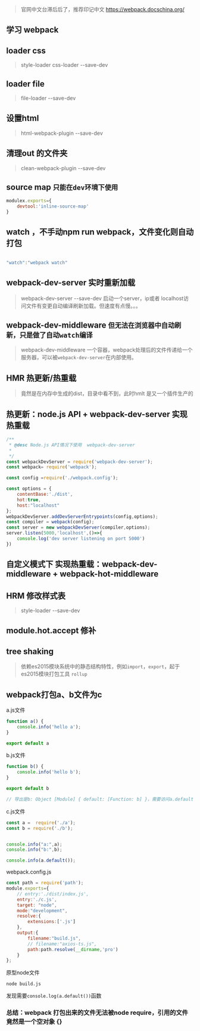 > 官网中文台滞后后了，推荐印记中文 https://webpack.docschina.org/
## 学习 webpack


## loader css
> style-loader  css-loader  --save-dev


## loader file
> file-loader --save-dev

## 设置html
> html-webpack-plugin --save-dev

## 清理out 的文件夹
> clean-webpack-plugin --save-dev

## source map `只能在dev环境下使用`
```js
modulex.exports={
    devtool:'inline-source-map'
}
```
## watch ，不手动npm run webpack，文件变化则自动打包
```js

"watch":"webpack watch"

```
## webpack-dev-server 实时重新加载
> webpack-dev-server --save-dev
启动一个server，ip或者 localhost访问文件有变更自动编译刷新加载。但速度有点慢。。。

## webpack-dev-middleware `但无法在浏览器中自动刷新，只是做了自动watch编译`
> webpack-dev-middleware
一个容器，webpack处理后的文件传递给一个服务器，可以被`webpack-dev-server`在内部使用。

## HMR 热更新/热重载
> 竟然是在内存中生成的dist，目录中看不到，此时hmlt 是又一个插件生产的

## 热更新：node.js API + webpack-dev-server  实现 热重载
```js
/**
 * @desc Node.js API情况下使用  webpack-dev-server
 * 
 */
const webpackDevServer = require('webpack-dev-server');
const webpack= require('webpack');

const config =require('./webpack.config');

const options = {
    contentBase:'./dist',
    hot:true,
    host:"localhost"
};
webpackDevServer.addDevServerEntrypoints(config,options);
const compiler = webpack(config);
const server = new webpackDevServer(compiler,options);
server.listen(5000,'localhost',()=>{
    console.log('dev server listening on port 5000')
})
```

## 自定义模式下 实现热重载：webpack-dev-middleware + webpack-hot-middleware

##  HRM 修改样式表
> style-loader --save-dev 

## module.hot.accept 修补

## tree shaking
> 依赖es2015模块系统中的静态结构特性，例如`import`，`export`，起于es2015模块打包工具 `rollup`

## webpack打包a、b文件为c

a.js文件
```js
function a() {
	console.info('hello a');
}

export default a

```

b.js文件
```js
function b() {
	console.info('hello b');
}

export default b

// 导出是b: Object [Module] { default: [Function: b] }，需要访问a.default()才可以

```


c.js文件

```js
const a =  require('./a');
const b = require('./b');


console.info("a:",a);
console.info("b:",b);

console.info(a.default());


```

webpack.config.js
```js
const path = require('path');
module.exports={
    // entry:'./dist/index.js',
    entry:'./c.js',
    target: "node",
    mode:"development",
    resolve:{
        extensions:['.js']
    },
    output:{
        filename:"build.js",
        // filename:"axios-ts.js",
        path:path.resolve(__dirname,'pro')
    }
};


```
原型node文件
```shell
node build.js
```

发现需要`console.log(a.default())`函数


### 总结：webpack 打包出来的文件无法被node require，引用的文件竟然是一个空对象 {}